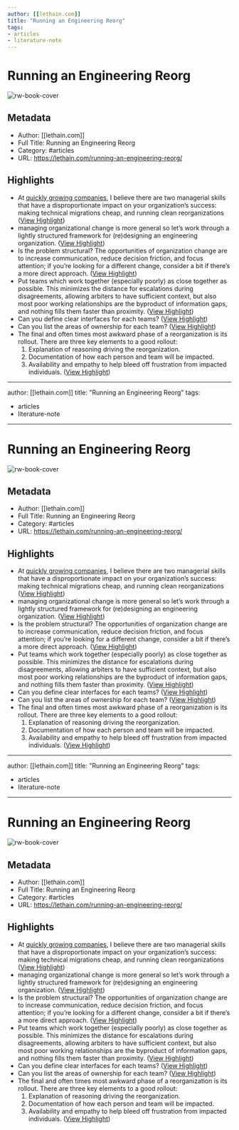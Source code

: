 ```yaml
---
author: [[lethain.com]]
title: "Running an Engineering Reorg"
tags: 
- articles
- literature-note
---
```

# Running an Engineering Reorg

![rw-book-cover](https://lethain.com/static/blog/heroes/reorg-hero.png)

## Metadata
- Author: [[lethain.com]]
- Full Title: Running an Engineering Reorg
- Category: #articles
- URL: https://lethain.com/running-an-engineering-reorg/

## Highlights
- At [quickly growing companies](https://lethain.com/productivity-in-the-age-of-hypergrowth/), I believe there are two managerial skills that have a disproportionate impact on your organization’s success: making technical migrations cheap, and running clean reorganizations ([View Highlight](https://read.readwise.io/read/01grvxs79ppwv9mscqjdfg5tnp))
- managing organizational change is more general so let’s work through a lightly structured framework for (re)designing an engineering organization. ([View Highlight](https://read.readwise.io/read/01grvxsqgttgckjkssg4f7rz69))
- Is the problem structural? The opportunities of organization change are to increase communication, reduce decision friction, and focus attention; if you’re looking for a different change, consider a bit if there’s a more direct approach. ([View Highlight](https://read.readwise.io/read/01grw1r3xp3thjdaj9qxerygp8))
- Put teams which work together (especially poorly) as close together as possible. This minimizes the distance for escalations during disagreements, allowing arbiters to have sufficient context, but also most poor working relationships are the byproduct of information gaps, and nothing fills them faster than proximity. ([View Highlight](https://read.readwise.io/read/01grw1ymmnpxbam0ek45mdx6wz))
- Can you define clear interfaces for each teams? ([View Highlight](https://read.readwise.io/read/01grw1yswbapye6kgda0ft8t8g))
- Can you list the areas of ownership for each team? ([View Highlight](https://read.readwise.io/read/01grw1z2c93kd6erzjyxnz6jxm))
- The final and often times most awkward phase of a reorganization is its rollout. There are three key elements to a good rollout:
  1. Explanation of reasoning driving the reorganization.
  2. Documentation of how each person and team will be impacted.
  3. Availability and empathy to help bleed off frustration from impacted individuals. ([View Highlight](https://read.readwise.io/read/01grw22658z1rkangsvemq2d77))
---
author: [[lethain.com]]
title: "Running an Engineering Reorg"
tags: 
- articles
- literature-note
---
# Running an Engineering Reorg

![rw-book-cover](https://lethain.com/static/blog/heroes/reorg-hero.png)

## Metadata
- Author: [[lethain.com]]
- Full Title: Running an Engineering Reorg
- Category: #articles
- URL: https://lethain.com/running-an-engineering-reorg/

## Highlights
- At [quickly growing companies](https://lethain.com/productivity-in-the-age-of-hypergrowth/), I believe there are two managerial skills that have a disproportionate impact on your organization’s success: making technical migrations cheap, and running clean reorganizations ([View Highlight](https://read.readwise.io/read/01grvxs79ppwv9mscqjdfg5tnp))
- managing organizational change is more general so let’s work through a lightly structured framework for (re)designing an engineering organization. ([View Highlight](https://read.readwise.io/read/01grvxsqgttgckjkssg4f7rz69))
- Is the problem structural? The opportunities of organization change are to increase communication, reduce decision friction, and focus attention; if you’re looking for a different change, consider a bit if there’s a more direct approach. ([View Highlight](https://read.readwise.io/read/01grw1r3xp3thjdaj9qxerygp8))
- Put teams which work together (especially poorly) as close together as possible. This minimizes the distance for escalations during disagreements, allowing arbiters to have sufficient context, but also most poor working relationships are the byproduct of information gaps, and nothing fills them faster than proximity. ([View Highlight](https://read.readwise.io/read/01grw1ymmnpxbam0ek45mdx6wz))
- Can you define clear interfaces for each teams? ([View Highlight](https://read.readwise.io/read/01grw1yswbapye6kgda0ft8t8g))
- Can you list the areas of ownership for each team? ([View Highlight](https://read.readwise.io/read/01grw1z2c93kd6erzjyxnz6jxm))
- The final and often times most awkward phase of a reorganization is its rollout. There are three key elements to a good rollout:
  1. Explanation of reasoning driving the reorganization.
  2. Documentation of how each person and team will be impacted.
  3. Availability and empathy to help bleed off frustration from impacted individuals. ([View Highlight](https://read.readwise.io/read/01grw22658z1rkangsvemq2d77))
---
author: [[lethain.com]]
title: "Running an Engineering Reorg"
tags: 
- articles
- literature-note
---
# Running an Engineering Reorg

![rw-book-cover](https://lethain.com/static/blog/heroes/reorg-hero.png)

## Metadata
- Author: [[lethain.com]]
- Full Title: Running an Engineering Reorg
- Category: #articles
- URL: https://lethain.com/running-an-engineering-reorg/

## Highlights
- At [quickly growing companies](https://lethain.com/productivity-in-the-age-of-hypergrowth/), I believe there are two managerial skills that have a disproportionate impact on your organization’s success: making technical migrations cheap, and running clean reorganizations ([View Highlight](https://read.readwise.io/read/01grvxs79ppwv9mscqjdfg5tnp))
- managing organizational change is more general so let’s work through a lightly structured framework for (re)designing an engineering organization. ([View Highlight](https://read.readwise.io/read/01grvxsqgttgckjkssg4f7rz69))
- Is the problem structural? The opportunities of organization change are to increase communication, reduce decision friction, and focus attention; if you’re looking for a different change, consider a bit if there’s a more direct approach. ([View Highlight](https://read.readwise.io/read/01grw1r3xp3thjdaj9qxerygp8))
- Put teams which work together (especially poorly) as close together as possible. This minimizes the distance for escalations during disagreements, allowing arbiters to have sufficient context, but also most poor working relationships are the byproduct of information gaps, and nothing fills them faster than proximity. ([View Highlight](https://read.readwise.io/read/01grw1ymmnpxbam0ek45mdx6wz))
- Can you define clear interfaces for each teams? ([View Highlight](https://read.readwise.io/read/01grw1yswbapye6kgda0ft8t8g))
- Can you list the areas of ownership for each team? ([View Highlight](https://read.readwise.io/read/01grw1z2c93kd6erzjyxnz6jxm))
- The final and often times most awkward phase of a reorganization is its rollout. There are three key elements to a good rollout:
  1. Explanation of reasoning driving the reorganization.
  2. Documentation of how each person and team will be impacted.
  3. Availability and empathy to help bleed off frustration from impacted individuals. ([View Highlight](https://read.readwise.io/read/01grw22658z1rkangsvemq2d77))
